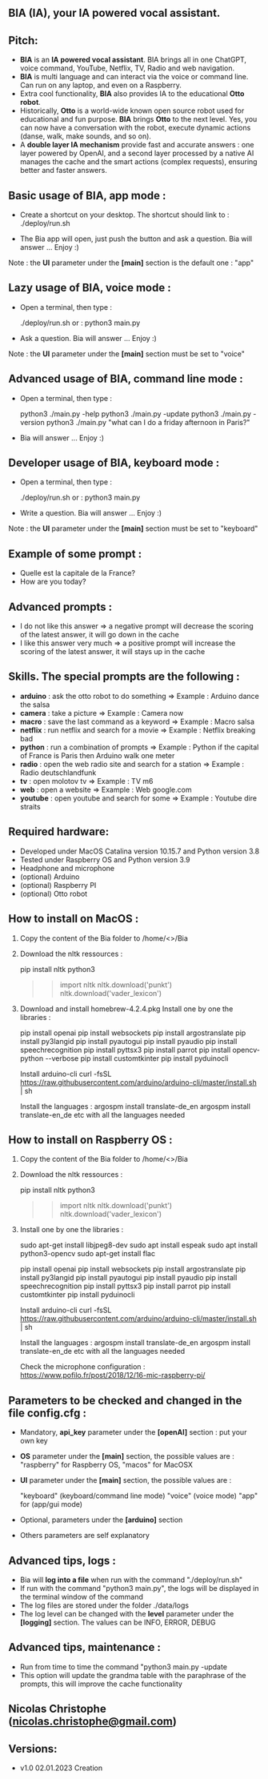 ## **BIA (IA)**, your **IA powered vocal assistant**. 

## Pitch:
-  **BIA** is an **IA powered vocal assistant**. BIA brings all in one ChatGPT, 
voice command, YouTube, Netflix, TV, Radio and web navigation. 
- **BIA** is multi language and can interact via the voice or command line. Can run 
on any laptop, and even on a Raspberry.
- Extra cool functionality, **BIA** also provides IA to the educational **Otto robot**.
- Historically, **Otto** is a world-wide known open source robot used for 
educational and fun purpose. **BIA** brings **Otto** to the next 
level. Yes, you can now have a conversation 
with the robot, execute dynamic actions (danse, walk, make sounds, and so on). 
- A **double layer IA mechanism** provide fast and accurate answers : one layer powered 
by OpenAI, and a second layer processed by a native AI manages the cache and the 
smart actions (complex requests), ensuring better and faster answers.

## Basic usage of BIA, **app mode** :
- Create a shortcut on your desktop. The shortcut should link to :
	./deploy/run.sh

- The Bia app will open, just push the button and ask a question. Bia will answer ... Enjoy :)

Note : the **UI** parameter under the **[main]** section is the default one : "app" 

## Lazy usage of BIA, **voice mode** :
- Open a terminal, then type : 

	./deploy/run.sh
	or : python3 main.py

- Ask a question. Bia will answer ... Enjoy :)

Note : the **UI** parameter under the **[main]** section must be set to "voice" 

## Advanced usage of BIA, **command line mode** :
- Open a terminal, then type : 

	python3 ./main.py -help
	python3 ./main.py -update
	python3 ./main.py -version
	python3 ./main.py "what can I do a friday afternoon in Paris?"

- Bia will answer ... Enjoy :)

## Developer usage of BIA, **keyboard mode** :
- Open a terminal, then type : 

	./deploy/run.sh
	or : python3 main.py

- Write a question. Bia will answer ... Enjoy :)

Note : the **UI** parameter under the **[main]** section must be set to "keyboard" 

## Example of some prompt :
- Quelle est la capitale de la France?
- How are you today?

## Advanced prompts :
- I do not like this answer => a negative prompt will decrease the scoring of the latest answer, it will go down in the cache
- I like this answer very much => a positive prompt will increase the scoring of the latest answer, it will stays up in the cache

## Skills. The special prompts are the following :
- **arduino** : ask the otto robot to do something => Example : Arduino dance the salsa
- **camera** : take a picture => Example : Camera now
- **macro** : save the last command as a keyword => Example : Macro salsa
- **netflix** : run netflix and search for a movie => Example : Netflix breaking bad
- **python** : run a combination of prompts => Example : Python if the capital of France is Paris then Arduino walk one meter
- **radio** : open the web radio site and search for a station => Example : Radio deutschlandfunk
- **tv** : open molotov tv => Example : TV m6
- **web** : open a website => Example : Web google.com
- **youtube** : open youtube and search for some => Example : Youtube dire straits

## Required hardware:
- Developed under MacOS Catalina version 10.15.7 and Python version 3.8
- Tested under Raspberry OS and Python version 3.9
- Headphone and microphone
- (optional) Arduino
- (optional) Raspberry PI
- (optional) Otto robot

## How to install on MacOS : 
 1. Copy the content of the Bia folder to /home/<<your user>>/Bia
 2. Download the nltk ressources :

 	pip install nltk
 	python3
 	>>import nltk
 	>>nltk.download('punkt')
 	>>nltk.download('vader_lexicon')
 	
 3. Download and install homebrew-4.2.4.pkg
	Install one by one the libraries : 

	pip install openai
	pip install websockets
	pip install argostranslate
	pip install py3langid
	pip install pyautogui 
	pip install pyaudio
	pip install speechrecognition
	pip install pyttsx3
 	pip install parrot
	pip install opencv-python --verbose
	pip install customtkinter
	pip install pyduinocli      
	
	Install arduino-cli
	curl -fsSL https://raw.githubusercontent.com/arduino/arduino-cli/master/install.sh | sh

	Install the languages :
	argospm install translate-de_en
	argospm install translate-en_de
	etc with all the languages needed
	
## How to install on Raspberry OS : 
 1. Copy the content of the Bia folder to /home/<<your user>>/Bia
 2. Download the nltk ressources :

	pip install nltk
 	python3
 	>>import nltk
 	>>nltk.download('punkt')
 	>>nltk.download('vader_lexicon')
 	
 3. Install one by one the libraries : 

	sudo apt-get install libjpeg8-dev
 	sudo apt install espeak
	sudo apt install python3-opencv
	sudo apt-get install flac

 	pip install openai
 	pip install websockets
 	pip install argostranslate
 	pip install py3langid
 	pip install pyautogui 
 	pip install pyaudio
 	pip install speechrecognition
 	pip install pyttsx3
 	pip install parrot
	pip install customtkinter
	pip install pyduinocli      
	
	Install arduino-cli
	curl -fsSL https://raw.githubusercontent.com/arduino/arduino-cli/master/install.sh | sh
	
	Install the languages :
	argospm install translate-de_en
	argospm install translate-en_de
	etc with all the languages needed
	
	Check the microphone configuration : https://www.pofilo.fr/post/2018/12/16-mic-raspberry-pi/
 
## Parameters to be checked and changed in the file config.cfg : 
- Mandatory, **api_key** parameter under the **[openAI]** section : put your own key
- **OS** parameter under the **[main]** section, the possible values are :
	"raspberry" for Raspberry OS, "macos" for MacOSX  
- **UI** parameter under the **[main]** section, the possible values are :
	
	"keyboard" (keyboard/command line mode) 
	"voice" (voice mode) 
	"app" for (app/gui mode)  

- Optional, parameters under the **[arduino]** section
- Others parameters are self explanatory

## Advanced tips, logs : 
- Bia will **log into a file** when run with the command "./deploy/run.sh"
- If run with the command "python3 main.py", the logs will be displayed in the terminal window of the command 
- The log files are stored under the folder ./data/logs
- The log level can be changed with the **level** parameter under the **[logging]** section. The values can be INFO, ERROR, DEBUG

## Advanced tips, maintenance : 
- Run from time to time the command "python3 main.py -update
- This option will update the grandma table with the paraphrase of the prompts, this will improve the cache functionality

## Nicolas Christophe (nicolas.christophe@gmail.com)

## Versions:
- v1.0 02.01.2023 Creation

